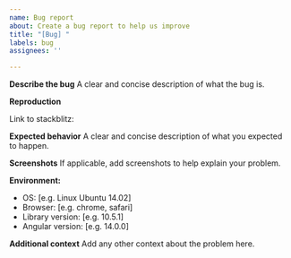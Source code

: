 ```yaml
---
name: Bug report
about: Create a bug report to help us improve
title: "[Bug] "
labels: bug
assignees: ''

---
```


**Describe the bug**
A clear and concise description of what the bug is.

**Reproduction**
<!-- Please create a reproduction in an online code editor like stackblitz that reproduces the bug -->
<!-- As a starting point you may use: https://stackblitz.com/edit/ndc-dynamic-component-example -->
<!-- If reproduction in online editors is not possible then provide a public github repo that reproduces the bug -->
<!-- NOTE: Without a reproduction example we may close the issue -->
Link to stackblitz:

**Expected behavior**
A clear and concise description of what you expected to happen.

**Screenshots**
If applicable, add screenshots to help explain your problem.

**Environment:**
 - OS: [e.g. Linux Ubuntu 14.02]
 - Browser: [e.g. chrome, safari]
 - Library version: [e.g. 10.5.1]
 - Angular version: [e.g. 14.0.0]

**Additional context**
Add any other context about the problem here.
